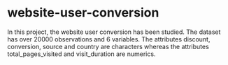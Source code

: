 # website-user-conversion
In this project, the website user conversion has been studied. The dataset has over 20000 observations and 6 variables. The attributes discount, conversion, source and country are characters whereas the attributes total_pages_visited and visit_duration are numerics.
